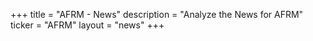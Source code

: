 +++
title = "AFRM - News"
description = "Analyze the News for AFRM"
ticker = "AFRM"
layout = "news"
+++


